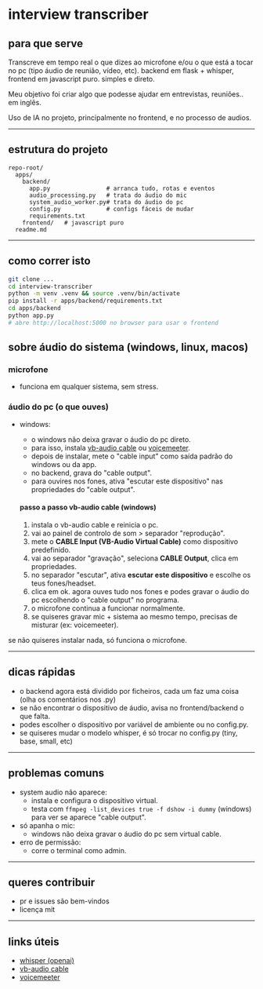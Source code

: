 # interview transcriber

## para que serve

Transcreve em tempo real o que dizes ao microfone e/ou o que está a tocar no pc (tipo áudio de reunião, vídeo, etc). backend em flask + whisper, frontend em javascript puro. simples e direto.

Meu objetivo foi criar algo que podesse ajudar em entrevistas, reuniões.. em inglês.

Uso de IA no projeto, principalmente no frontend, e no processo de audios.

---

## estrutura do projeto

```
repo-root/
  apps/
    backend/    
      app.py                # arranca tudo, rotas e eventos
      audio_processing.py   # trata do áudio do mic
      system_audio_worker.py# trata do áudio do pc
      config.py             # configs fáceis de mudar
      requirements.txt
    frontend/   # javascript puro
  readme.md
```

---

## como correr isto

```bash
git clone ...
cd interview-transcriber
python -m venv .venv && source .venv/bin/activate
pip install -r apps/backend/requirements.txt
cd apps/backend
python app.py
# abre http://localhost:5000 no browser para usar o frontend
```


## sobre áudio do sistema (windows, linux, macos)

### microfone
- funciona em qualquer sistema, sem stress.

### áudio do pc (o que ouves)
- windows:
  - o windows não deixa gravar o áudio do pc direto.
  - para isso, instala [vb-audio cable](https://vb-audio.com/cable/) ou [voicemeeter](https://vb-audio.com/voicemeeter/).
  - depois de instalar, mete o "cable input" como saída padrão do windows ou da app.
  - no backend, grava do "cable output".
  - para ouvires nos fones, ativa "escutar este dispositivo" nas propriedades do "cable output".

  #### passo a passo vb-audio cable (windows)
  1. instala o vb-audio cable e reinicia o pc.
  2. vai ao painel de controlo de som > separador "reprodução".
  3. mete o **CABLE Input (VB-Audio Virtual Cable)** como dispositivo predefinido.
  4. vai ao separador "gravação", seleciona **CABLE Output**, clica em propriedades.
  5. no separador "escutar", ativa **escutar este dispositivo** e escolhe os teus fones/headset.
  6. clica em ok. agora ouves tudo nos fones e podes gravar o áudio do pc escolhendo o "cable output" no programa.
  7. o microfone continua a funcionar normalmente.
  8. se quiseres gravar mic + sistema ao mesmo tempo, precisas de misturar (ex: voicemeeter).


se não quiseres instalar nada, só funciona o microfone.

---

## dicas rápidas
- o backend agora está dividido por ficheiros, cada um faz uma coisa (olha os comentários nos .py)
- se não encontrar o dispositivo de áudio, avisa no frontend/backend o que falta.
- podes escolher o dispositivo por variável de ambiente ou no config.py.
- se quiseres mudar o modelo whisper, é só trocar no config.py (tiny, base, small, etc)

---

## problemas comuns
- system audio não aparece:
  - instala e configura o dispositivo virtual.
  - testa com `ffmpeg -list_devices true -f dshow -i dummy` (windows) para ver se aparece "cable output".
- só apanha o mic:
  - windows não deixa gravar o áudio do pc sem virtual cable.
- erro de permissão:
  - corre o terminal como admin.

---

## queres contribuir
- pr e issues são bem-vindos
- licença mit

---

## links úteis
- [whisper (openai)](https://github.com/openai/whisper)
- [vb-audio cable](https://vb-audio.com/cable/)
- [voicemeeter](https://vb-audio.com/voicemeeter/)
